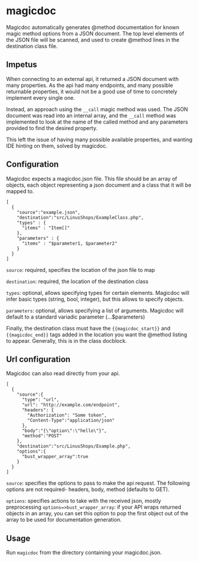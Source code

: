 # magicdoc
Magicdoc automatically generates @method documentation for known magic method
options from a JSON document. The top level elements of the JSON file will
be scanned, and used to create @method lines in the destination class file.

## Impetus
When connecting to an external api, it returned a JSON document with many
properties. As the api had many endpoints, and many possible returnable properties,
it would not be a good use of time to concretely implement every single one.

Instead, an approach using the `__call` magic method was used.  The JSON document
was read into an internal array, and the `__call` method was implemented to
look at the name of the called method and any parameters provided to find
the desired property.

This left the issue of having many possible available properties, and wanting
IDE hinting on them, solved by magicdoc.

## Configuration
Magicdoc expects a magicdoc.json file. This file should be an array of objects,
each object representing a json document and a class that it will be mapped to.

```
[
  {
    "source":"example.json",
    "destination":"src/LinusShops/ExampleClass.php",
    "types" : {
      "items" : "Item[]"
    },
    "parameters" : {
      "items" : "$parameter1, $parameter2"
    }
  }
]
```

`source`: required, specifies the location of the json file to map

`destination`: required, the location of the destination class

`types`: optional, allows specifying types for certain elements. Magicdoc will infer basic types (string, bool, integer), but this allows to specify objects.

`parameters`: optional, allows specifying a list of arguments. Magicdoc will default to a standard variadic parameter (...$parameters) 

Finally, the destination class must have the `{{magicdoc_start}}` and `{{magicdoc_end}}`
tags added in the location you want the @method listing to appear. Generally, this
is in the class docblock.

## Url configuration
Magicdoc can also read directly from your api.

```
[
  {
    "source":{
      "type": "url",
      "url": "http://example.com/endpoint",
      "headers": {
        "Authorization": "Some token",
        "Content-Type":"application/json"
      },
      "body":"{\"option\":\"hello\"}",
      "method":"POST"
    },
    "destination":"src/LinusShops/Example.php",
    "options":{
      "bust_wrapper_array":true
    }
  }
]
```
`source`: specifies the options to pass to make the api request. The following
options are not required- headers, body, method (defaults to GET).

`options`: specifies actions to take with the received json, mostly preprocessing
`options=>bust_wrapper_array`: if your API wraps returned objects in an array, you
can set this option to pop the first object out of the array to be used for
documentation generation.

## Usage
Run `magicdoc` from the directory containing your magicdoc.json.
